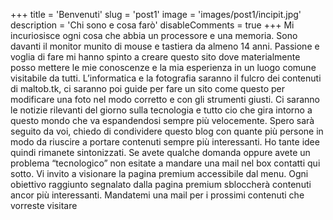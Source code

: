 +++ 
title = 'Benvenuti' 
slug = 'post1' 
image = 'images/post1/incipit.jpg' 
description = 'Chi sono e cosa farò' 
disableComments = true 
+++ 
Mi incuriosisce ogni cosa che abbia un processore e una memoria. Sono davanti il monitor munito di mouse e tastiera da almeno 14 anni. Passione e voglia di fare mi hanno spinto a creare questo sito dove materialmente posso mettere le mie conoscenze e la mia esperienza in un luogo comune visitabile da tutti. L’informatica e la fotografia saranno il fulcro dei contenuti di maltob.tk, ci saranno poi guide per fare un sito come questo per modificare una foto nel modo corretto e con gli strumenti giusti. Ci saranno le notizie rilevanti del giorno sulla tecnologia e tutto cio che gira intorno a questo mondo che va espandendosi sempre più velocemente. Spero sarà seguito da voi, chiedo di condividere questo blog con quante più persone in modo da riuscire a portare contenuti sempre più interessanti. Ho tante idee quindi rimanete sintonizzati. Se avete qualche domanda oppure avete un problema “tecnologico” non esitate a mandare una mail nel box contatti qui sotto.
Vi invito a visionare la pagina premium accessibile dal menu. Ogni obiettivo raggiunto segnalato dalla pagina premium sbloccherà contenuti ancor più interessanti. Mandatemi una mail per i prossimi contenuti che vorreste visitare